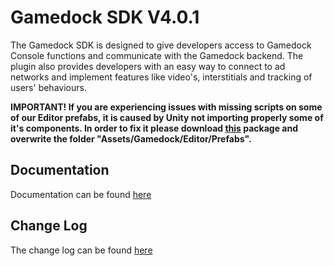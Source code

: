 <h1>Gamedock SDK V4.0.1</h1>

The Gamedock SDK is designed to give developers access to Gamedock Console functions and communicate with the Gamedock backend. The plugin also provides developers with an easy way to connect to ad networks and implement features like video's, interstitials and tracking of users' behaviours.

**IMPORTANT! If you are experiencing issues with missing scripts on some of our Editor prefabs, it is caused by Unity not importing properly some of it's components. In order to fix it please download [this](https://splashscreens.cdn.spilcloud.com/files/1574351079_Prefabs.zip) package and overwrite the folder "Assets/Gamedock/Editor/Prefabs".** 

<h2>Documentation</h2>
Documentation can be found <a href="https://azerion.github.io/gamedock-sdk/#/">here</a>

<h2>Change Log</h2>
The change log can be found <a href="https://github.com/azerion/gamedock-sdk/blob/master/CHANGELOG.md">here</a>
